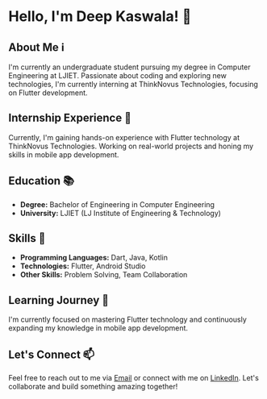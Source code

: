 # Hello, I'm Deep Kaswala! 👋

## About Me ℹ️
I'm currently an undergraduate student pursuing my degree in Computer Engineering at LJIET. Passionate about coding and exploring new technologies, I'm currently interning at ThinkNovus Technologies, focusing on Flutter development. 

## Internship Experience 💼
Currently, I'm gaining hands-on experience with Flutter technology at ThinkNovus Technologies. Working on real-world projects and honing my skills in mobile app development.

## Education 📚
- **Degree:** Bachelor of Engineering in Computer Engineering
- **University:** LJIET (LJ Institute of Engineering & Technology)

## Skills 🚀
- **Programming Languages:** Dart, Java, Kotlin  
- **Technologies:** Flutter, Android Studio
- **Other Skills:** Problem Solving, Team Collaboration


## Learning Journey 🌱
I'm currently focused on mastering Flutter technology and continuously expanding my knowledge in mobile app development.

## Let's Connect 📫
Feel free to reach out to me via [Email](mailto:deepkaswala@gmail.com) or connect with me on [LinkedIn](https://www.linkedin.com/in/deep-kaswala). Let's collaborate and build something amazing together!

